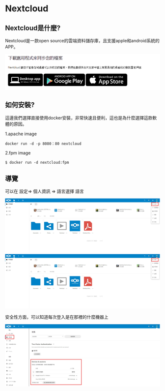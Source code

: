 # Nextcloud

## Nextcloud是什麼?

Nextcloud是一款open source的雲端資料儲存庫，且支援apple和android系統的APP。

![image](https://github.com/leoa12412a/Nextcloud/blob/master/app.PNG)

## 如何安裝?

這邊我們選擇直接使用docker安裝，非常快速且便利，這也是為什麼選擇這款軟體的原因。

1.apache image
```
docker run -d -p 8080：80 nextcloud
```

2.fpm image
```
$ docker run -d nextcloud:fpm
```

## 導覽

可以在 設定=> 個人資訊 => 語言選擇 語言

![image](https://github.com/leoa12412a/Nextcloud/blob/master/1.jpg)
![image](https://github.com/leoa12412a/Nextcloud/blob/master/1.jpg)


安全性方面，可以知道每次登入是在那裡的什麼機器上

![image](https://github.com/leoa12412a/Nextcloud/blob/master/4.jpg)
